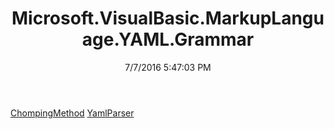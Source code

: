 ﻿---
title: Microsoft.VisualBasic.MarkupLanguage.YAML.Grammar
date: 7/7/2016 5:47:03 PM
---

[ChompingMethod](T-Microsoft.VisualBasic.MarkupLanguage.YAML.Grammar.ChompingMethod.html)
[YamlParser](T-Microsoft.VisualBasic.MarkupLanguage.YAML.Grammar.YamlParser.html)
